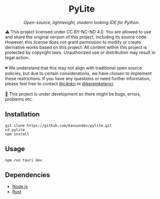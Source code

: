 <h1 align="center">PyLite</h1>
<p align="center"><i>Open-source, lightweight, modern looking IDE for Python.</i></p>

⚠️ This project licensed under CC BY-NC-ND 4.0. You are allowed to use and share the original version of this project, including its source code. However, this license does not grant permission to modify or create derivative works based on this project. All content within this project is protected by copyright laws. Unauthorized use or distribution may result in legal action.
<br><br>
💔 We understand that this may not align with traditional open source policies, but due to certain considerations, we have chosen to implement these restrictions. If you have any questions or need further information, please feel free to contact
<a title="github.com/c4nkn" href="https://github.com/c4nkn" style="color: inherit; text-decoration: underline;">@c4nkn</a>
or
<a title="github.com/keremketenci" href="https://github.com/keremketenci" style="color: inherit; text-decoration: underline; ">@keremketenci</a>.
<br><br>
🤯 This project is under development so there might be bugs, errors, problems etc.

## Installation

```
git clone https://github.com/kavuundev/pylite.git
cd pylite
npm install
```

## Usage

```
npm run tauri dev
```

## Dependencies

- [Node.js](https://nodejs.org/en/download/package-manager)
- [Rust](https://www.rust-lang.org/tools/install)
